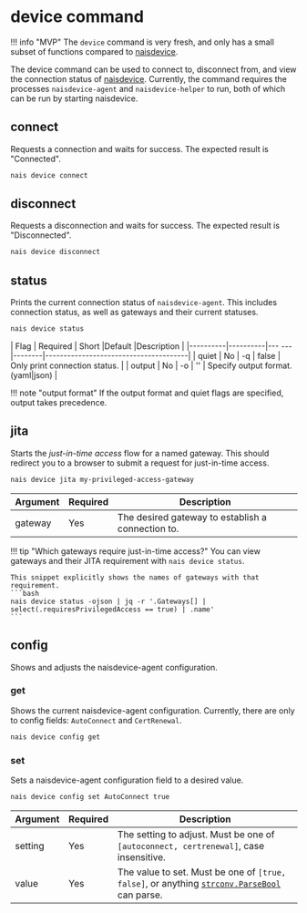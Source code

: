 # device command

!!! info "MVP"
    The `device` command is very fresh, and only has a small subset of functions compared to [naisdevice](../../../device).

The device command can be used to connect to, disconnect from, and view the connection status of [naisdevice](../../../device).
Currently, the command requires the processes `naisdevice-agent` and `naisdevice-helper` to run, both of which can be run by starting naisdevice.

## connect

Requests a connection and waits for success.
The expected result is "Connected".

```bash
nais device connect
```

## disconnect

Requests a disconnection and waits for success.
The expected result is "Disconnected".

```bash
nais device disconnect
```

## status

Prints the current connection status of `naisdevice-agent`. 
This includes connection status, as well as gateways and their current statuses.


```bash
nais device status
```

| Flag     | Required | Short |Default |Description                            |
|----------|----------|--- ---|--------|---------------------------------------|
| quiet    | No       | -q    | false  | Only print connection status.         |
| output   | No       | -o    | ''     | Specify output format. (yaml|json)    |


!!! note "output format"
    If the output format and quiet flags are specified, output takes precedence.

## jita

Starts the *just-in-time access* flow for a named gateway.
This should redirect you to a browser to submit a request for just-in-time access.

```bash
nais device jita my-privileged-access-gateway
```

| Argument | Required |Description                                        |
|----------|----------|---------------------------------------------------|
| gateway  | Yes      | The desired gateway to establish a connection to. |

!!! tip "Which gateways require just-in-time access?"
    You can view gateways and their JITA requirement with `nais device status`.

    This snippet explicitly shows the names of gateways with that requirement.
    ```bash
    nais device status -ojson | jq -r '.Gateways[] | select(.requiresPrivilegedAccess == true) | .name'
    ```

## config

Shows and adjusts the naisdevice-agent configuration.

### get

Shows the current naisdevice-agent configuration.
Currently, there are only to config fields: `AutoConnect` and `CertRenewal`.

```bash
nais device config get
```


### set

Sets a naisdevice-agent configuration field to a desired value.

```bash
nais device config set AutoConnect true
```

| Argument | Required |Description                                        |
|----------|----------|---------------------------------------------------|
| setting  | Yes      | The setting to adjust. Must be one of `[autoconnect, certrenewal]`, case insensitive. |
| value    | Yes      | The value to set. Must be one of `[true, false]`, or anything [`strconv.ParseBool`](https://pkg.go.dev/strconv#ParseBool) can parse. |
